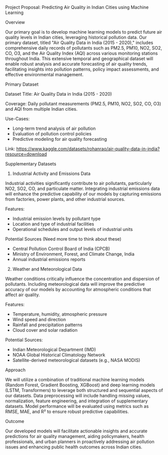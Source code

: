 Project Proposal: Predicting Air Quality in Indian Cities using Machine Learning

Overview

Our primary goal is to develop machine learning models to predict future air quality levels in Indian cities, leveraging historical pollution data. Our primary dataset, titled "Air Quality Data in India (2015 - 2020)," includes comprehensive daily records of pollutants such as PM2.5, PM10, NO2, SO2, CO, O3, and the Air Quality Index (AQI) across various monitoring stations throughout India. This extensive temporal and geographical dataset will enable robust analysis and accurate forecasting of air quality trends, facilitating insights into pollution patterns, policy impact assessments, and effective environmental management.

Primary Dataset

Dataset Title: Air Quality Data in India (2015 - 2020)

Coverage: Daily pollutant measurements (PM2.5, PM10, NO2, SO2, CO, O3) and AQI from multiple Indian cities.

Use-Cases:

- Long-term trend analysis of air pollution
- Evaluation of pollution control policies
- Predictive modeling for air quality forecasting

Link: https://www.kaggle.com/datasets/rohanrao/air-quality-data-in-india?resource=download

Supplementary Datasets

1. Industrial Activity and Emissions Data

Industrial activities significantly contribute to air pollutants, particularly NO2, SO2, CO, and particulate matter. Integrating industrial emissions data will enhance the predictive capability of our models by capturing emissions from factories, power plants, and other industrial sources.

Features:

- Industrial emission levels by pollutant type
- Location and type of industrial facilities
- Operational schedules and output levels of industrial units

Potential Sources (Need more time to think about these)
- Central Pollution Control Board of India (CPCB)
- Ministry of Environment, Forest, and Climate Change, India
- Annual industrial emissions reports

2. Weather and Meteorological Data

Weather conditions critically influence the concentration and dispersion of pollutants. Including meteorological data will improve the predictive accuracy of our models by accounting for atmospheric conditions that affect air quality.

Features:
- Temperature, humidity, atmospheric pressure
- Wind speed and direction
- Rainfall and precipitation patterns
- Cloud cover and solar radiation

Potential Sources:

- Indian Meteorological Department (IMD)
- NOAA Global Historical Climatology Network
- Satellite-derived meteorological datasets (e.g., NASA MODIS)

Approach

We will utilize a combination of traditional machine learning models (Random Forest, Gradient Boosting, XGBoost) and deep learning models (LSTM, Transformers) to leverage both structured and sequential aspects of our datasets. Data preprocessing will include handling missing values, normalization, feature engineering, and integration of supplementary datasets. Model performance will be evaluated using metrics such as RMSE, MAE, and R² to ensure robust predictive capabilities.

Outcome

Our developed models will facilitate actionable insights and accurate predictions for air quality management, aiding policymakers, health professionals, and urban planners in proactively addressing air pollution issues and enhancing public health outcomes across Indian cities.
